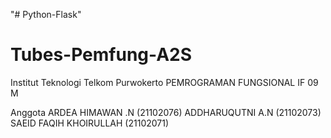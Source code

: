 "# Python-Flask" 
# Tubes-Pemfung-A2S

Institut Teknologi Telkom Purwokerto
PEMROGRAMAN FUNGSIONAL
IF 09 M

Anggota
ARDEA HIMAWAN .N	(21102076)
ADDHARUQUTNI A.N	(21102073)
SAEID FAQIH KHOIRULLAH	(21102071)
